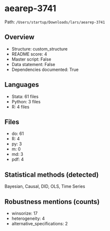 # aearep-3741

Path: `/Users/startup/Downloads/lars/aearep-3741`

## Overview
- Structure: custom_structure
- README score: 4
- Master script: False
- Data statement: False
- Dependencies documented: True

## Languages
- Stata: 61 files
- Python: 3 files
- R: 4 files

## Files
- do: 61
- R: 4
- py: 3
- m: 0
- md: 3
- pdf: 4

## Statistical methods (detected)
Bayesian, Causal, DID, OLS, Time Series

## Robustness mentions (counts)
- winsorize: 17
- heterogeneity: 4
- alternative_specifications: 2